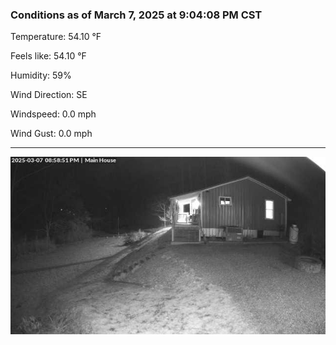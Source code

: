 ### Conditions as of March 7, 2025 at 9:04:08 PM CST 

Temperature: 54.10 &deg;F

Feels like: 54.10 &deg;F

Humidity: 59%

Wind Direction: SE

Windspeed: 0.0 mph

Wind Gust: 0.0 mph

---

<img src="./images/latest.jpeg"/>

